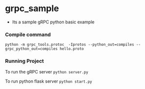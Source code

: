 # grpc_sample
* Its a sample gRPC python basic example

### Compile command
  ```python -m grpc_tools.protoc  -Iprotos --python_out=compiles --grpc_python_out=compiles hello.proto```


### Running Project

  To run the gRPC server
  ```python server.py```

  To run python flask server
  ```python start.py```